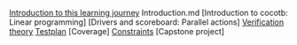 [Introduction to this learning journey](README.md)
Introduction.md
[Introduction to cocotb: Linear programming]
[Drivers and scoreboard: Parallel actions]
[Verification theory](verification.md)
[Testplan](testplan.md)
[Coverage]
[Constraints](crv.md)
[Capstone project]
